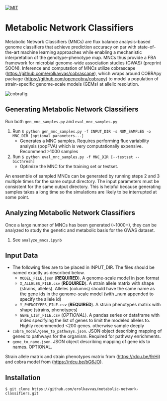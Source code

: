 [![MIT](https://img.shields.io/pypi/l/Escher.svg)](https://github.com/erolkavvas/escher/blob/master/LICENSE)

# Metabolic Network Classifiers

Metabolic Network Classifiers (MNCs) are flux balance analysis-based genome classifiers that achieve prediction accuracy on par with state-of-the-art machine learning approaches while enabling a mechanistic interpretation of the genotype-phenotype map. MNCs thus provide a FBA framework for microbial genome-wide association studies (GWAS) (preprint SOON). Inference and computation of MNCs utilize cobrascape (https://github.com/erolkavvas/cobrascape), which wraps around COBRApy package (https://github.com/opencobra/cobrapy) to model a population of strain-specific genome-scale models (GEMs) at allelic resolution.

![cobrafig](/MNC\_overview.png?raw=true)

## Generating Metabolic Network Classifiers
Run both `gen_mnc_samples.py` and `eval_mnc_samples.py`
1. Run `$ python gen_mnc_samples.py -f INPUT_DIR -s NUM_SAMPLES -o MNC_DIR [optional parameters...]`
	- Generates a MNC samples. Requires performing flux variability analysis (popFVA) which is very computationally expensive. Recommend >1000 samples
2. Run `$ python eval_mnc_samples.py -f MNC_DIR [--testset --bicthresh]`
	- Optimize the MNC for the training set or testset.

An ensemble of sampled MNCs can be generated by running steps 2 and 3 multiple times for the same output directory. The input parameters must be consistent for the same output directory. This is helpful because generating samples takes a long time so the simulations are likely to be interrupted at some point.

## Analyzing Metabolic Network Classifiers
Once a large number of MNCs has been generated (~1000+), they can be analyzed to study the genetic and metabolic basis for the GWAS dataset.
1. See `analyze_mncs.ipynb`

## Input Data
- The following files are to be placed in INPUT_DIR. The files should be named exactly as described below.
    - `MODEL_FILE.json` (**REQUIRED**). A genome-scale model in json format
    - `X_ALLELES_FILE.csv` (**REQUIRED**). A strain allele matrix with shape (strains, alleles). Alleles (columns) should have the same name as the gene ids in the genome-scale model (with \_num appended to specify the allele id) 
    - `Y_PHENOTYPES_FILE.csv` (**REQUIRED**). A strain phenotypes matrix with shape (strains, phenotypes)
    - `GENE_LIST_FILE.csv` (_OPTIONAL_). A pandas series or dataframe with index specifying the list of genes to limit the modeled alleles to. Highly recommended <200 genes. otherwise sample deeply  
-  `cobra_model/gene_to_pathways.json`. JSON object describing mapping of genes to pathways for the organism. Required for pathway enrichments.
- `gene_to_name.json`. JSON object describing mapping of gene ids to names. OPTIONAL.

Strain allele matrix and strain phenotypes matrix from (https://rdcu.be/9rHj) and cobra model from (https://rdcu.be/bG6JO).

## Installation
	$ git clone https://github.com/erolkavvas/metabolic-network-classifiers.git


